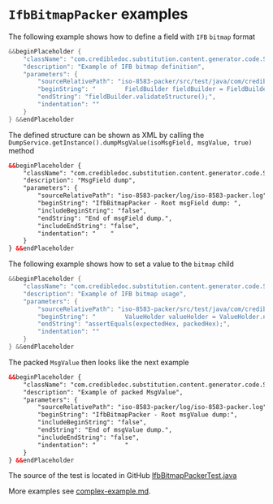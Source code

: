 # `IfbBitmapPacker` examples

The following example shows how to define a field with `IFB` `bitmap` format
```Java
&&beginPlaceholder {
    "className": "com.credibledoc.substitution.content.generator.code.SourceContentGenerator",
    "description": "Example of IFB bitmap definition",
    "parameters": {
        "sourceRelativePath": "iso-8583-packer/src/test/java/com/credibledoc/iso8583packer/ifb/IfbBitmapPackerTest.java",
        "beginString": "        FieldBuilder fieldBuilder = FieldBuilder.builder(MsgFieldType.MSG)",
        "endString": "fieldBuilder.validateStructure();",
        "indentation": ""
    }
} &&endPlaceholder
```

The defined structure can be shown as XML by calling the `DumpService.getInstance().dumpMsgValue(isoMsgField, msgValue, true)` method
```XML
&&beginPlaceholder {
    "className": "com.credibledoc.substitution.content.generator.code.SourceContentGenerator",
    "description": "MsgField dump",
    "parameters": {
        "sourceRelativePath": "iso-8583-packer/log/iso-8583-packer.log",
        "beginString": "IfbBitmapPacker - Root msgField dump: ",
        "includeBeginString": "false",
        "endString": "End of msgField dump.",
        "includeEndString": "false",
        "indentation": "    "
    }
} &&endPlaceholder
```

The following example shows how to set a value to the `bitmap` child
```Java
&&beginPlaceholder {
    "className": "com.credibledoc.substitution.content.generator.code.SourceContentGenerator",
    "description": "Example of IFB bitmap usage",
    "parameters": {
        "sourceRelativePath": "iso-8583-packer/src/test/java/com/credibledoc/iso8583packer/ifb/IfbBitmapPackerTest.java",
        "beginString": "        ValueHolder valueHolder = ValueHolder.newInstance(isoMsgField);",
        "endString": "assertEquals(expectedHex, packedHex);",
        "indentation": ""
    }
} &&endPlaceholder
```

The packed `MsgValue` then looks like the next example
```XML
&&beginPlaceholder {
    "className": "com.credibledoc.substitution.content.generator.code.SourceContentGenerator",
    "description": "Example of packed MsgValue",
    "parameters": {
        "sourceRelativePath": "iso-8583-packer/log/iso-8583-packer.log",
        "beginString": "IfbBitmapPacker - Root msgValue dump:",
        "includeBeginString": "false",
        "endString": "End of msgValue dump.",
        "includeEndString": "false",
        "indentation": "        "
    }
} &&endPlaceholder
```

The source of the test is located in GitHub [IfbBitmapPackerTest.java](https://github.com/credibledoc/credible-doc/blob/master/iso-8583-packer/src/test/java/com/credibledoc/iso8583packer/ifb/IfbBitmapPackerTest.java)

More examples see [complex-example.md](../complex-example.md).
